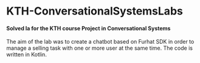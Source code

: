# KTH-ConversationalSystemsLabs
#### Solved la for the KTH course Project in Conversational Systems
The aim of the lab was to create a chatbot based on Furhat SDK in order to manage a selling task with one or more user at the same time. The code is written in Kotlin.
